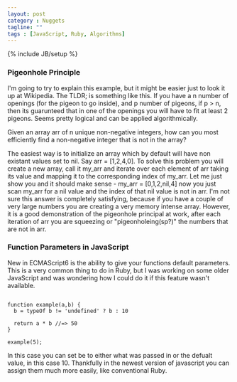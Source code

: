 ```yaml
---
layout: post
category : Nuggets
tagline: ""
tags : [JavaScript, Ruby, Algorithms]
---
```

{% include JB/setup %}

### Pigeonhole Principle

I'm going to try to explain this example, but it might be easier just to look it up at Wikipedia. The TLDR; is something like this. If you have a n number of openings (for the pigeon to go inside), and p number of pigeons, if p > n, then its guarunteed that in one of the openings you will have to fit at least 2 pigeons. Seems pretty logical and can be applied algorithmically.

Given an array arr of n unique non-negative integers, how can you most efficiently find a non-negative integer that is not in the array?

The easiest way is to initialize an array which by default will have non existant values set to nil. Say arr = [1,2,4,0]. To solve this problem you will create a new array, call it my_arr and iterate over each element of arr taking its value and mapping it to the corresponding index of my_arr. Let me just show you and it should make sense - my_arr = [0,1,2,nil,4] now you just scan my_arr for a nil value and the index of that nil value is not in arr.  I'm not sure this answer is completely satisfying, because if you have a couple of very large numbers you are creating a very memory intense array. However, it is a good demonstration of the pigeonhole principal at work, after each iteration of arr you are squeezing or "pigeonholeing(sp?)" the numbers that are not in arr.

### Function Parameters in JavaScript

New in ECMAScript6 is the ability to give your functions default parameters. This is a very common thing to do in Ruby, but I was working on some older JavaScript and was wondering how I could do it if this feature wasn't available.

```

function example(a,b) {
  b = typeOf b != 'undefined' ? b : 10

  return a * b //=> 50
}

example(5);
```

In this case you can set be to either what was passed in or the defualt value, in this case 10.  Thankfully in the newest version of javascript you can assign them much more easily, like conventional Ruby.

